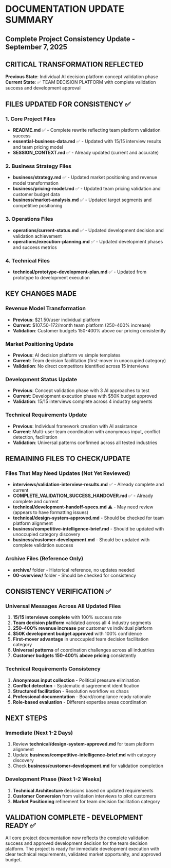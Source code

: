 # DOCUMENTATION UPDATE SUMMARY
## Complete Project Consistency Update - September 7, 2025

## CRITICAL TRANSFORMATION REFLECTED
**Previous State**: Individual AI decision platform concept validation phase
**Current State**: ✅ TEAM DECISION PLATFORM with complete validation success and development approval

## FILES UPDATED FOR CONSISTENCY ✅

### 1. Core Project Files
- **README.md** ✅ - Complete rewrite reflecting team platform validation success
- **essential-business-data.md** ✅ - Updated with 15/15 interview results and team pricing model
- **SESSION_CONTEXT.md** ✅ - Already updated (current and accurate)

### 2. Business Strategy Files  
- **business/strategy.md** ✅ - Updated market positioning and revenue model transformation
- **business/pricing-model.md** ✅ - Updated team pricing validation and customer budget data
- **business/market-analysis.md** ✅ - Updated target segments and competitive positioning

### 3. Operations Files
- **operations/current-status.md** ✅ - Updated development decision and validation achievement
- **operations/execution-planning.md** ✅ - Updated development phases and success metrics

### 4. Technical Files
- **technical/prototype-development-plan.md** ✅ - Updated from prototype to development execution

## KEY CHANGES MADE

### Revenue Model Transformation
- **Previous**: $21.50/user individual platform
- **Current**: $107.50-172/month team platform (250-400% increase)
- **Validation**: Customer budgets 150-400% above our pricing consistently

### Market Positioning Update
- **Previous**: AI decision platform vs simple templates
- **Current**: Team decision facilitation (first-mover in unoccupied category)
- **Validation**: No direct competitors identified across 15 interviews

### Development Status Update
- **Previous**: Concept validation phase with 3 AI approaches to test
- **Current**: Development execution phase with $50K budget approved
- **Validation**: 15/15 interviews complete across 4 industry segments

### Technical Requirements Update
- **Previous**: Individual framework creation with AI assistance
- **Current**: Multi-user team coordination with anonymous input, conflict detection, facilitation
- **Validation**: Universal patterns confirmed across all tested industries

## REMAINING FILES TO CHECK/UPDATE

### Files That May Need Updates (Not Yet Reviewed)
- **interviews/validation-interview-results.md** ✅ - Already complete and current
- **COMPLETE_VALIDATION_SUCCESS_HANDOVER.md** ✅ - Already complete and current
- **technical/development-handoff-specs.md** ⚠️ - May need review (appears to have formatting issues)
- **technical/design-system-approved.md** - Should be checked for team platform alignment
- **business/competitive-intelligence-brief.md** - Should be updated with unoccupied category discovery
- **business/customer-development.md** - Should be updated with complete validation success

### Archive Files (Reference Only)
- **archive/** folder - Historical reference, no updates needed
- **00-overview/** folder - Should be checked for consistency

## CONSISTENCY VERIFICATION ✅

### Universal Messages Across All Updated Files
1. **15/15 interviews complete** with 100% success rate
2. **Team decision platform** validated across all 4 industry segments  
3. **250-400% revenue increase** per customer vs individual platform
4. **$50K development budget approved** with 100% confidence
5. **First-mover advantage** in unoccupied team decision facilitation category
6. **Universal patterns** of coordination challenges across all industries
7. **Customer budgets 150-400% above pricing** consistently

### Technical Requirements Consistency
1. **Anonymous input collection** - Political pressure elimination
2. **Conflict detection** - Systematic disagreement identification  
3. **Structured facilitation** - Resolution workflow vs chaos
4. **Professional documentation** - Board/compliance ready rationale
5. **Role-based evaluation** - Different expertise areas coordination

## NEXT STEPS

### Immediate (Next 1-2 Days)
1. Review **technical/design-system-approved.md** for team platform alignment
2. Update **business/competitive-intelligence-brief.md** with category discovery
3. Check **business/customer-development.md** for validation completion

### Development Phase (Next 1-2 Weeks)  
1. **Technical Architecture** decisions based on updated requirements
2. **Customer Conversion** from validation interviews to pilot customers
3. **Market Positioning** refinement for team decision facilitation category

## VALIDATION COMPLETE - DEVELOPMENT READY ✅
All core project documentation now reflects the complete validation success and approved development decision for the team decision platform. The project is ready for immediate development execution with clear technical requirements, validated market opportunity, and approved budget.
